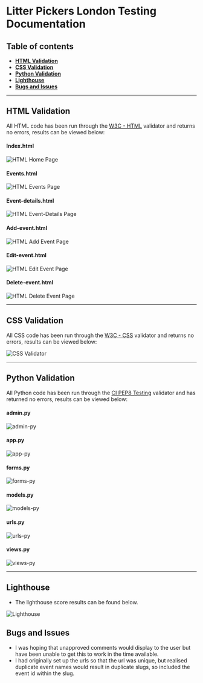 # **Litter Pickers London Testing Documentation**

## **Table of contents**
 - [**HTML Validation**](#html-validation)
 - [**CSS Validation**](#css-validation)
 - [**Python Validation**](#python-validation)
 - [**Lighthouse**](#lighthouse)
 - [**Bugs and Issues**](#bugs-and-issues)

<hr>

## **HTML Validation**

All HTML code has been run through the [W3C - HTML](https://validator.w3.org/) validator and returns no errors, results can be viewed below:

#### **Index.html**
![HTML Home Page](docs/testing/index.jpg)

#### **Events.html**
![HTML Events Page](docs/testing/events.jpg)

#### **Event-details.html**
![HTML Event-Details Page](docs/testing/event-detail.jpg)

#### **Add-event.html**
![HTML Add Event Page](docs/testing/add-event.jpg)

#### **Edit-event.html**
![HTML Edit Event Page](docs/testing/edit.jpg)

#### **Delete-event.html**
![HTML Delete Event Page](docs/testing/delete.jpg)

<hr>

## **CSS Validation**

All CSS code has been run through the [W3C - CSS](https://jigsaw.w3.org/css-validator/) validator and returns no errors, results can be viewed below:

![CSS Validator](docs/testing/css.jpg)


<hr>

## **Python Validation**

All Python code has been run through the [CI PEP8 Testing](https://pep8ci.herokuapp.com/) validator and has returned no errors, results can be viewed below:

#### **admin.py**
![admin-py](docs/testing/admin.jpg)

#### **app.py**
![app-py](docs/)



#### **forms.py**
![forms-py](docs/testing/forms.jpg)

#### **models.py**
![models-py](docs/testing/models.jpg)

#### **urls.py**
![urls-py](docs/testing/urls.jpg)

#### **views.py**
![views-py](docs/testing/views.jpg)

<hr>

## **Lighthouse**
- The lighthouse score results can be found below.

![Lighthouse](docs/testing/lighthouse.jpg)

## **Bugs and Issues**
- I was hoping that unapproved comments would display to the user but have been unable to get this to work in the time available.
- I had originally set up the urls so that the url was unique, but realised duplicate event names would result in duplicate slugs, so included the event id within the slug.